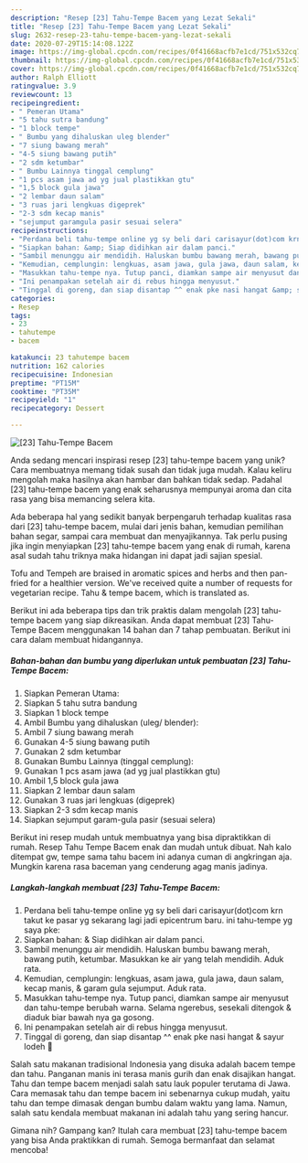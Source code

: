 ```yaml
---
description: "Resep [23] Tahu-Tempe Bacem yang Lezat Sekali"
title: "Resep [23] Tahu-Tempe Bacem yang Lezat Sekali"
slug: 2632-resep-23-tahu-tempe-bacem-yang-lezat-sekali
date: 2020-07-29T15:14:08.122Z
image: https://img-global.cpcdn.com/recipes/0f41668acfb7e1cd/751x532cq70/23-tahu-tempe-bacem-foto-resep-utama.jpg
thumbnail: https://img-global.cpcdn.com/recipes/0f41668acfb7e1cd/751x532cq70/23-tahu-tempe-bacem-foto-resep-utama.jpg
cover: https://img-global.cpcdn.com/recipes/0f41668acfb7e1cd/751x532cq70/23-tahu-tempe-bacem-foto-resep-utama.jpg
author: Ralph Elliott
ratingvalue: 3.9
reviewcount: 13
recipeingredient:
- " Pemeran Utama"
- "5 tahu sutra bandung"
- "1 block tempe"
- " Bumbu yang dihaluskan uleg blender"
- "7 siung bawang merah"
- "4-5 siung bawang putih"
- "2 sdm ketumbar"
- " Bumbu Lainnya tinggal cemplung"
- "1 pcs asam jawa ad yg jual plastikkan gtu"
- "1,5 block gula jawa"
- "2 lembar daun salam"
- "3 ruas jari lengkuas digeprek"
- "2-3 sdm kecap manis"
- "sejumput garamgula pasir sesuai selera"
recipeinstructions:
- "Perdana beli tahu-tempe online yg sy beli dari carisayur(dot)com krn takut ke pasar yg sekarang lagi jadi epicentrum baru. ini tahu-tempe yg saya pke:"
- "Siapkan bahan: &amp; Siap didihkan air dalam panci."
- "Sambil menunggu air mendidih. Haluskan bumbu bawang merah, bawang putih, ketumbar. Masukkan ke air yang telah mendidih. Aduk rata."
- "Kemudian, cemplungin: lengkuas, asam jawa, gula jawa, daun salam, kecap manis, &amp; garam gula sejumput. Aduk rata."
- "Masukkan tahu-tempe nya. Tutup panci, diamkan sampe air menyusut dan tahu-tempe berubah warna. Selama ngerebus, sesekali ditengok &amp; diaduk biar bawah nya ga gosong."
- "Ini penampakan setelah air di rebus hingga menyusut."
- "Tinggal di goreng, dan siap disantap ^^ enak pke nasi hangat &amp; sayur lodeh 🤤"
categories:
- Resep
tags:
- 23
- tahutempe
- bacem

katakunci: 23 tahutempe bacem 
nutrition: 162 calories
recipecuisine: Indonesian
preptime: "PT15M"
cooktime: "PT35M"
recipeyield: "1"
recipecategory: Dessert

---
```



![[23] Tahu-Tempe Bacem](https://img-global.cpcdn.com/recipes/0f41668acfb7e1cd/751x532cq70/23-tahu-tempe-bacem-foto-resep-utama.jpg)

Anda sedang mencari inspirasi resep [23] tahu-tempe bacem yang unik? Cara membuatnya memang tidak susah dan tidak juga mudah. Kalau keliru mengolah maka hasilnya akan hambar dan bahkan tidak sedap. Padahal [23] tahu-tempe bacem yang enak seharusnya mempunyai aroma dan cita rasa yang bisa memancing selera kita.

Ada beberapa hal yang sedikit banyak berpengaruh terhadap kualitas rasa dari [23] tahu-tempe bacem, mulai dari jenis bahan, kemudian pemilihan bahan segar, sampai cara membuat dan menyajikannya. Tak perlu pusing jika ingin menyiapkan [23] tahu-tempe bacem yang enak di rumah, karena asal sudah tahu triknya maka hidangan ini dapat jadi sajian spesial.

Tofu and Tempeh are braised in aromatic spices and herbs and then pan-fried for a healthier version. We&#39;ve received quite a number of requests for vegetarian recipe. Tahu &amp; tempe bacem, which is translated as.


Berikut ini ada beberapa tips dan trik praktis dalam mengolah [23] tahu-tempe bacem yang siap dikreasikan. Anda dapat membuat [23] Tahu-Tempe Bacem menggunakan 14 bahan dan 7 tahap pembuatan. Berikut ini cara dalam membuat hidangannya.

<!--inarticleads1-->

##### Bahan-bahan dan bumbu yang diperlukan untuk pembuatan [23] Tahu-Tempe Bacem:

1. Siapkan  Pemeran Utama:
1. Siapkan 5 tahu sutra bandung
1. Siapkan 1 block tempe
1. Ambil  Bumbu yang dihaluskan (uleg/ blender):
1. Ambil 7 siung bawang merah
1. Gunakan 4-5 siung bawang putih
1. Gunakan 2 sdm ketumbar
1. Gunakan  Bumbu Lainnya (tinggal cemplung):
1. Gunakan 1 pcs asam jawa (ad yg jual plastikkan gtu)
1. Ambil 1,5 block gula jawa
1. Siapkan 2 lembar daun salam
1. Gunakan 3 ruas jari lengkuas (digeprek)
1. Siapkan 2-3 sdm kecap manis
1. Siapkan sejumput garam-gula pasir (sesuai selera)


Berikut ini resep mudah untuk membuatnya yang bisa dipraktikkan di rumah. Resep Tahu Tempe Bacem enak dan mudah untuk dibuat. Nah kalo ditempat gw, tempe sama tahu bacem ini adanya cuman di angkringan aja. Mungkin karena rasa baceman yang cenderung agag manis jadinya. 

<!--inarticleads2-->

##### Langkah-langkah membuat [23] Tahu-Tempe Bacem:

1. Perdana beli tahu-tempe online yg sy beli dari carisayur(dot)com krn takut ke pasar yg sekarang lagi jadi epicentrum baru. ini tahu-tempe yg saya pke:
1. Siapkan bahan: &amp; Siap didihkan air dalam panci.
1. Sambil menunggu air mendidih. Haluskan bumbu bawang merah, bawang putih, ketumbar. Masukkan ke air yang telah mendidih. Aduk rata.
1. Kemudian, cemplungin: lengkuas, asam jawa, gula jawa, daun salam, kecap manis, &amp; garam gula sejumput. Aduk rata.
1. Masukkan tahu-tempe nya. Tutup panci, diamkan sampe air menyusut dan tahu-tempe berubah warna. Selama ngerebus, sesekali ditengok &amp; diaduk biar bawah nya ga gosong.
1. Ini penampakan setelah air di rebus hingga menyusut.
1. Tinggal di goreng, dan siap disantap ^^ enak pke nasi hangat &amp; sayur lodeh 🤤


Salah satu makanan tradisional Indonesia yang disuka adalah bacem tempe dan tahu. Panganan manis ini terasa manis gurih dan enak disajikan hangat. Tahu dan tempe bacem menjadi salah satu lauk populer terutama di Jawa. Cara memasak tahu dan tempe bacem ini sebenarnya cukup mudah, yaitu tahu dan tempe dimasak dengan bumbu dalam waktu yang lama. Namun, salah satu kendala membuat makanan ini adalah tahu yang sering hancur. 

Gimana nih? Gampang kan? Itulah cara membuat [23] tahu-tempe bacem yang bisa Anda praktikkan di rumah. Semoga bermanfaat dan selamat mencoba!
